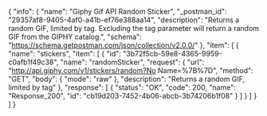 {
  "info": {
    "name": "Giphy Gif API Random Sticker",
    "_postman_id": "29357af8-9405-4af0-a41b-ef76e388aa14",
    "description": "Returns a random GIF, limited by tag. Excluding the tag parameter will return a random GIF from the GIPHY catalog.",
    "schema": "https://schema.getpostman.com/json/collection/v2.0.0/"
  },
  "item": [
    {
      "name": "stickers",
      "item": [
        {
          "id": "3b72f5cb-59e8-4365-9959-c0afb1f49c38",
          "name": "randomSticker",
          "request": {
            "url": "http://api.giphy.com/v1/stickers/random?No Name=%7B%7D",
            "method": "GET",
            "body": {
              "mode": "raw"
            },
            "description": "Returns a random GIF, limited by tag"
          },
          "response": [
            {
              "status": "OK",
              "code": 200,
              "name": "Response_200",
              "id": "cb19d203-7452-4b06-abcb-3b74206b1f08"
            }
          ]
        }
      ]
    }
  ]
}